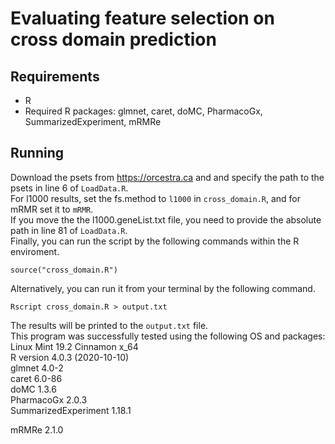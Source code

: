 

# Evaluating feature selection on cross domain prediction


## Requirements
- R
- Required R packages: glmnet, caret, doMC, PharmacoGx, SummarizedExperiment, mRMRe

## Running
Download the psets from https://orcestra.ca and and specify the path to the psets in line 6 of `LoadData.R`.<br/>
For l1000 results, set the fs.method to `l1000` in `cross_domain.R`, and for mRMR set it to `mRMR`.<br/>
If you move the the l1000.geneList.txt file, you need to provide the absolute path in line 81 of `LoadData.R`.<br/>
Finally, you can run the script by the following commands within the R enviroment. <br/>
```
source("cross_domain.R")
```
Alternatively, you can run it from your terminal by the following command. <br/>
```
Rscript cross_domain.R > output.txt
```
The results will be printed to the `output.txt` file. <br/>
This program was successfully tested using the following OS and packages:<br/>
Linux Mint 19.2 Cinnamon x_64<br/>
R version 4.0.3 (2020-10-10)<br/>
glmnet 4.0-2<br/>
caret 6.0-86<br/>
doMC 1.3.6<br/>
PharmacoGx 2.0.3<br/>
SummarizedExperiment 1.18.1<br/>


mRMRe 2.1.0
